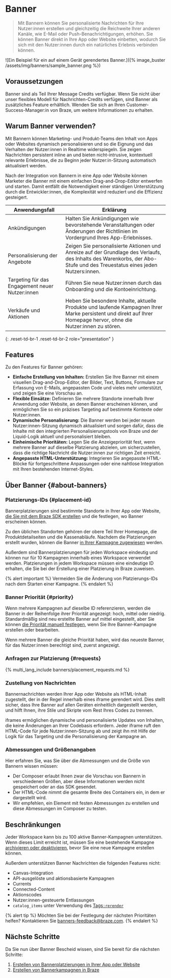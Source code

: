 # Banner

> Mit Bannern können Sie personalisierte Nachrichten für Ihre Nutzer:innen erstellen und gleichzeitig die Reichweite Ihrer anderen Kanäle, wie E-Mail oder Push-Benachrichtigungen, erhöhen. Sie können Banner direkt in Ihre App oder Website einbetten, wodurch Sie sich mit den Nutzer:innen durch ein natürliches Erlebnis verbinden können.

![Ein Beispiel für ein auf einem Gerät gerendertes Banner.]({% image_buster /assets/img/banners/sample_banner.png %})

## Voraussetzungen

Banner sind als Teil Ihrer Message Credits verfügbar. Wenn Sie nicht über unser flexibles Modell für Nachrichten-Credits verfügen, sind Banner als zusätzliches Feature erhältlich. Wenden Sie sich an Ihren Customer-Success-Manager:in von Braze, um weitere Informationen zu erhalten.

## Warum Banner verwenden?

Mit Bannern können Marketing- und Produkt-Teams den Inhalt von Apps oder Websites dynamisch personalisieren und so die Eignung und das Verhalten der Nutzer:innen in Realtime widerspiegeln. Sie zeigen Nachrichten persistent inline an und bieten nicht-intrusive, kontextuell relevante Erlebnisse, die zu Beginn jeder Nutzer:in-Sitzung automatisch aktualisiert werden.

Nach der Integration von Bannern in eine App oder Website können Marketer die Banner mit einem einfachen Drag-and-Drop-Editor entwerfen und starten. Damit entfällt die Notwendigkeit einer ständigen Unterstützung durch die Entwickler:innen, die Komplexität wird reduziert und die Effizienz gesteigert.

| Anwendungsfall | Erklärung |
| --- | --- |
| Ankündigungen | Halten Sie Ankündigungen wie bevorstehende Veranstaltungen oder Änderungen der Richtlinien im Vordergrund Ihres App-Erlebnisses. |
| Personalisierung der Angebote | Zeigen Sie personalisierte Aktionen und Anreize auf der Grundlage des Verlaufs, des Inhalts des Warenkorbs, der Abo-Stufe und des Treuestatus eines jeden Nutzers:innen. |
| Targeting für das Engagement neuer Nutzer:innen | Führen Sie neue Nutzer:innen durch das Onboarding und die Kontoeinrichtung. |
| Verkäufe und Aktionen | Heben Sie besondere Inhalte, aktuelle Produkte und laufende Kampagnen Ihrer Marke persistent und direkt auf Ihrer Homepage hervor, ohne die Nutzer:innen zu stören. |
{: .reset-td-br-1 .reset-td-br-2 role="presentation" }

## Features

Zu den Features für Banner gehören:

- **Einfache Erstellung von Inhalten:** Erstellen Sie Ihre Banner mit einem visuellen Drag-and-Drop-Editor, der Bilder, Text, Buttons, Formulare zur Erfassung von E-Mails, angepassten Code und vieles mehr unterstützt, und zeigen Sie eine Vorschau an.
- **Flexible Einsätze:** Definieren Sie mehrere Standorte innerhalb Ihrer Anwendung oder Website, an denen Banner erscheinen können, und ermöglichen Sie so ein präzises Targeting auf bestimmte Kontexte oder Nutzer:innen.
- **Dynamische Personalisierung:** Die Banner werden bei jeder neuen Nutzer:innen-Sitzung dynamisch aktualisiert und sorgen dafür, dass die Inhalte mit den integrierten Personalisierungstools von Braze und der Liquid-Logik aktuell und personalisiert bleiben.
- **Einheimische Prioritäten:** Legen Sie die Anzeigepriorität fest, wenn mehrere Banner auf dieselbe Platzierung abzielen, um sicherzustellen, dass die richtige Nachricht die Nutzer:innen zur richtigen Zeit erreicht.
- **Angepasste HTML-Unterstützung:** Integrieren Sie angepasste HTML-Blöcke für fortgeschrittene Anpassungen oder eine nahtlose Integration mit Ihren bestehenden Internet-Styles.

## Über Banner {#about-banners}

### Platzierungs-IDs {#placement-id}

Bannerplatzierungen sind bestimmte Standorte in Ihrer App oder Website, [die Sie mit dem Braze SDK erstellen]({{site.baseurl}}/developer_guide/banners/creating_placements/) und die festlegen, wo Banner erscheinen können.

Zu den üblichen Standorten gehören der obere Teil Ihrer Homepage, die Produktdetailseiten und die Kassenabläufe. Nachdem die Platzierungen erstellt wurden, können die Banner [in Ihrer Kampagne zugewiesen]({{site.baseurl}}/user_guide/message_building_by_channel/banners/creating_campaigns/) werden.

Außerdem sind Bannerplatzierungen für jeden Workspace eindeutig und können nur für 10 Kampagnen innerhalb eines Workspace verwendet werden. Platzierungen in jedem Workspace müssen eine eindeutige ID erhalten, die Sie bei der Erstellung einer Platzierung in Braze zuweisen.

{% alert important %}
Vermeiden Sie die Änderung von Platzierungs-IDs nach dem Starten einer Kampagne.
{% endalert %}

### Banner Priorität {#priority}

Wenn mehrere Kampagnen auf dieselbe ID referenzieren, werden die Banner in der Reihenfolge ihrer Priorität angezeigt: hoch, mittel oder niedrig. Standardmäßig sind neu erstellte Banner auf mittel eingestellt, aber Sie können [die Priorität manuell festlegen]({{site.baseurl}}/user_guide/message_building_by_channel/banners/creating_campaigns/#set-priority), wenn Sie Ihre Banner-Kampagne erstellen oder bearbeiten. 

Wenn mehrere Banner die gleiche Priorität haben, wird das neueste Banner, für das Nutzer:innen berechtigt sind, zuerst angezeigt.

### Anfragen zur Platzierung {#requests}

{% multi_lang_include banners/placement_requests.md %}

### Zustellung von Nachrichten

Bannernachrichten werden Ihrer App oder Website als HTML-Inhalt zugestellt, der in der Regel innerhalb eines iframe gerendert wird. Dies stellt sicher, dass Ihre Banner auf allen Geräten einheitlich dargestellt werden, und hilft Ihnen, ihre Stile und Skripte vom Rest Ihres Codes zu trennen.

iframes ermöglichen dynamische und personalisierte Updates von Inhalten, die keine Änderungen an Ihrer Codebasis erfordern. Jeder iframe ruft den HTML-Code für jede Nutzer:innen-Sitzung ab und zeigt ihn mit Hilfe der Logik für das Targeting und die Personalisierung der Kampagne an.

### Abmessungen und Größenangaben

Hier erfahren Sie, was Sie über die Abmessungen und die Größe von Bannern wissen müssen:

- Der Composer erlaubt Ihnen zwar die Vorschau von Bannern in verschiedenen Größen, aber diese Informationen werden nicht gespeichert oder an das SDK gesendet.
- Der HTML-Code nimmt die gesamte Breite des Containers ein, in dem er dargestellt wird.
- Wir empfehlen, ein Element mit festen Abmessungen zu erstellen und diese Abmessungen im Composer zu testen.

## Beschränkungen

Jeder Workspace kann bis zu 100 aktive Banner-Kampagnen unterstützen. Wenn dieses Limit erreicht ist, müssen Sie eine bestehende Kampagne [archivieren oder deaktivieren]({{site.baseurl}}/user_guide/engagement_tools/messaging_fundamentals/about_statuses/#changing-the-status), bevor Sie eine neue Kampagne erstellen können.

Außerdem unterstützen Banner Nachrichten die folgenden Features nicht:

- Canvas-Integration
- API-ausgelöste und aktionsbasierte Kampagnen
- Currents
- Connected-Content
- Aktionscodes
- Nutzer:innen-gesteuerte Entlassungen
- `catalog_items` unter Verwendung des [Tags`:rerender` ]({{site.baseurl}}/user_guide/personalization_and_dynamic_content/catalogs/using_catalogs/#using-liquid)

{% alert tip %}
Möchten Sie bei der Festlegung der nächsten Prioritäten helfen? Kontaktieren Sie [banners-feedback@braze.com](mailto:banners-feedback@braze.com).
{% endalert %}

## Nächste Schritte

Da Sie nun über Banner Bescheid wissen, sind Sie bereit für die nächsten Schritte:

1. [Erstellen von Bannerplatzierungen in Ihrer App oder Website]({{site.baseurl}}/developer_guide/banners/creating_placements/)
2. [Erstellen von Bannerkampagnen in Braze]({{site.baseurl}}/user_guide/message_building_by_channel/banners/creating_campaigns/)
